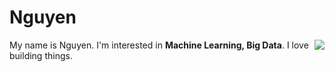 # Nguyen


<a href="#">
<img align="right" src="https://github-readme-stats.vercel.app/api?username=nguyenng1802&show_icons=true&theme=vue">
</a>

My name is Nguyen. I'm interested in **Machine Learning, Big Data**. I love building things.




